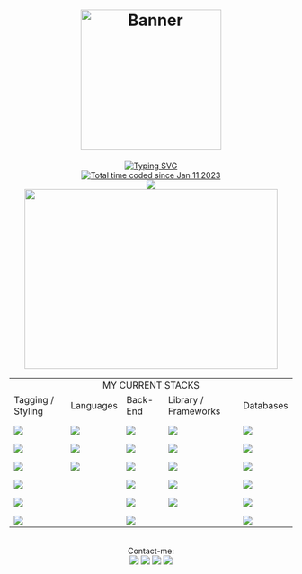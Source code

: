 <div align="center">
  <h1 align="center">
  <img alt="Banner" title="#Banner" style="object-fit: cover; height:250px;" src="https://img001.prntscr.com/file/img001/J_L6Nzc1Q_W9gllIVuJ2Og.png"  />
</h1>

  <a href="https://github.com/JsCodeDevlopment" target="_blank">
    <img src="https://readme-typing-svg.demolab.com?font=Fira+Code&pause=1000&color=5DC3A4&width=435&lines=Fullstack+Developer;%2B2+Years+of+Experience;1%25+Better+Every+Day" alt="Typing SVG" />
  </a>

  <div align="center">
    <a href="https://wakatime.com/@9837910b-d4e0-464a-bdc3-e5aec7bdf5a6"
      ><img
        src="https://wakatime.com/badge/user/9837910b-d4e0-464a-bdc3-e5aec7bdf5a6.svg"
        alt="Total time coded since Jan 11 2023" /></a
    ><br />
    <a href="https://wakatime.com/@Jonata"><img src="https://wakatime.com/share/@Jonata/d2f73b3e-2199-4a64-baaf-a8860d60e938.png" /></a></br>
    <a href="https://wakatime.com"
      ><img
        src="https://wakatime.com/share/@Jonata/8a3275d1-7019-4d70-aefa-818a720fae84.png"
        width="450px"
        height="320px" /></a
    ><br />
  </div>
  <div style="display: flex; align-items: center; justify-content: center">
<table>
	<tbody>
		<tr>
			<td colspan="5"><div align="center">MY CURRENT STACKS</div></td>
		</tr>
		<tr>
			<td>Tagging / Styling</td>
			<td>Languages</td>
			<td>Back-End</td>
			<td>Library / Frameworks</td>
			<td>Databases</td>
		</tr>
		<tr>
			<td>
				<img
					align="center"
					style="margin-top: 10px"
					src="https://img.shields.io/badge/HTML5-E34F26?style=for-the-badge&logo=html5&logoColor=white"
				/>
			</td>
			<td>
				<img
					align="center"
					style="margin-top: 10px"
					src="https://img.shields.io/badge/JavaScript-F7DF1E?style=for-the-badge&logo=javascript&logoColor=black"
				/>
			</td>
			<td>
				<img
					align="center"
					style="margin-top: 10px"
					src="https://img.shields.io/badge/Node.js-43853D?style=for-the-badge&logo=node.js&logoColor=white"
				/>
			</td>
			<td>
				<img
					align="center"
					style="margin-top: 10px"
					src="https://img.shields.io/badge/React-20232A?style=for-the-badge&logo=react&logoColor=61DAFB"
				/>
			</td>
			<td>
				<img
					align="center"
					style="margin-top: 10px"
					src="https://img.shields.io/badge/PostgreSQL-316192?style=for-the-badge&logo=postgresql&logoColor=white"
				/>
			</td>
		</tr>
		<tr>
			<td>
				<img
					align="center"
					style="margin-top: 10px"
					src="https://img.shields.io/badge/CSS3-1572B6?style=for-the-badge&logo=css3&logoColor=white"
				/>
			</td>
			<td>
				<img
					align="center"
					style="margin-top: 10px"
					src="https://img.shields.io/badge/TypeScript-007ACC?style=for-the-badge&logo=typescript&logoColor=white"
				/>
			</td>
			<td>
				<img
					align="center"
					style="margin-top: 10px"
					src="https://img.shields.io/badge/Prisma-3982CE?style=for-the-badge&logo=Prisma&logoColor=white"
				/>
			</td>
			<td>
				<img
					align="center"
					style="margin-top: 10px"
					src="https://img.shields.io/badge/next%20js-000000?style=for-the-badge&logo=nextdotjs&logoColor=white"
				/>
			</td>
			<td>
				<img
					align="center"
					style="margin-top: 10px"
					src="https://img.shields.io/badge/MongoDB-4EA94B?style=for-the-badge&logo=mongodb&logoColor=white"
				/>
			</td>
		</tr>
		<tr>
			<td>
				<img
					align="center"
					style="margin-top: 10px"
					src="https://img.shields.io/badge/Tailwind_CSS-38B2AC?style=for-the-badge&logo=tailwind-css&logoColor=white"
				/>
				</td>
				<td>
					<img
						align="center"
						style="margin-top: 10px"
						src="https://img.shields.io/badge/Go-00ADD8?style=for-the-badge&logo=go&logoColor=white"
					/>
			</td>
			<td>
				<img
					align="center"
					style="margin-top: 10px"
					src="https://img.shields.io/badge/typeorm-FE0803?style=for-the-badge&logo=typeorm&logoColor=white"
				/>
			</td>
			<td>
				<img
					align="center"
					style="margin-top: 10px"
					src="https://img.shields.io/badge/Swagger-85EA2D?style=for-the-badge&logo=Swagger&logoColor=white"
				/>
			</td>
			<td>
				<img
					align="center"
					style="margin-top: 10px"
					src="https://img.shields.io/badge/redis-%23DD0031.svg?&style=for-the-badge&logo=redis&logoColor=white"
				/>
			</td>
		</tr>
		<tr>
			<td>
				<img
					align="center"
					style="margin-top: 10px"
					src="https://img.shields.io/badge/styled--components-DB7093?style=for-the-badge&logo=styled-components&logoColor=white"
				/>
			</td>
			<td></td>
			<td>
				<img
					align="center"
					style="margin-top: 10px"
					src="https://img.shields.io/badge/Docker-2CA5E0?style=for-the-badge&logo=docker&logoColor=white"
				/>
			</td>
			<td>
				<img
					align="center"
					style="margin-top: 10px"
					src="https://img.shields.io/badge/rabbitmq-%23FF6600.svg?&style=for-the-badge&logo=rabbitmq&logoColor=white"
				/>
			</td>
			<td>
				<img
					align="center"
					style="margin-top: 10px"
					src="https://img.shields.io/badge/Supabase-181818?style=for-the-badge&logo=supabase&logoColor=white"
				/>
			</td>
		</tr>
		<tr>
			<td>
				<img
					align="center"
					style="margin-top: 10px"
					src="https://img.shields.io/badge/Sass-CC6699?style=for-the-badge&logo=sass&logoColor=white"
				/>
			</td>
			<td></td>
			<td>
				<img
					align="center"
					style="margin-top: 10px"
					src="https://img.shields.io/badge/nestjs-E0234E?style=for-the-badge&logo=nestjs&logoColor=white"
				/>
			</td>
			<td>
				<img
					align="center"
					style="margin-top: 10px"
					src="https://img.shields.io/badge/shadcn%2Fui-000000?style=for-the-badge&logo=shadcnui&logoColor=whitee"
				/>
			</td>
			<td>
				<img
					align="center"
					style="margin-top: 10px"
					src="https://img.shields.io/badge/MySQL-005C84?style=for-the-badge&logo=mysql&logoColor=white"
				/>
			</td>
		</tr>
		<tr>
			<td>
				<img
					align="center"
					style="margin-top: 10px"
					src="https://img.shields.io/badge/Bootstrap-563D7C?style=for-the-badge&logo=bootstrap&logoColor=white"
				/>
			</td>
			<td></td>
			<td>
				<img
					align="center"
					style="margin-top: 10px"
					src="https://img.shields.io/badge/Express%20js-000000?style=for-the-badge&logo=express&logoColor=white"
				/>
			</td>
			<td></td>
			<td>
				<img
					align="center"
					style="margin-top: 10px"
					src="https://img.shields.io/badge/Sqlite-003B57?style=for-the-badge&logo=sqlite&logoColor=white"
				/>
			</td>
		</tr>
	</tbody>
</table>
</div>
  <br />
  Contact-me:
  <div>
    <a href="https://jonatas-silva-developer.vercel.app/" target="_blank"
      ><img
        src="https://img.shields.io/badge/Portfolio-255E63?style=for-the-badge&logo=About.me&logoColor=white"
        target="_blank"
    /></a>
    <a href="https://instagram.com/jonatasilva14" target="_blank"
      ><img
        src="https://img.shields.io/badge/-Instagram-%23E4405F?style=for-the-badge&logo=instagram&logoColor=white"
        target="_blank"
    /></a>
    <a href="mailto:jonatasilva118@gmail.com"
      ><img
        src="https://img.shields.io/badge/-Gmail-%23333?style=for-the-badge&logo=gmail&logoColor=white"
        target="_blank"
    /></a>
    <a href="https://www.linkedin.com/in/jscodedevelopment/" target="_blank"
      ><img
        src="https://img.shields.io/badge/-LinkedIn-%230077B5?style=for-the-badge&logo=linkedin&logoColor=white"
        target="_blank"
    /></a>
  </div>
</div>
